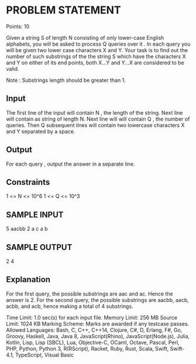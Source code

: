 # PROBLEM STATEMENT

Points: 10

Given a string S of length N consisting of only lower-case English alphabets, you will be asked to process Q queries over it . In each query you will be given two lower case characters X and Y. Your task is to find out the number of such substrings of the the string S which have the characters X and Y on either of its end points, both X...Y and Y...X are considered to be valid.

Note : Substrings length should be greater than 1.

## Input

The first line of the input will contain N , the length of the string.
Next line will contain as string of length N. Next line will will contain Q , the number of queries. Then Q subsequent lines will contain two lowercase characters X and Y separated by a space.

## Output

For each query , output the answer in a separate line.

## Constraints

1 <= N <= 10^6
1 <= Q <= 10^3

## SAMPLE INPUT

5
aacbb
2
a c
a b

## SAMPLE OUTPUT

2
4

## Explanation

For the first query, the possible substrings are aac and ac. Hence the answer is 2.
For the second query, the possible substrings are aacbb, aacb, acbb, and acb, hence making a total of 4 substrings.

Time Limit: 1.0 sec(s) for each input file.
Memory Limit: 256 MB
Source Limit: 1024 KB
Marking Scheme: Marks are awarded if any testcase passes.
Allowed Languages: Bash, C, C++, C++14, Clojure, C#, D, Erlang, F#, Go, Groovy, Haskell, Java, Java 8, JavaScript(Rhino), JavaScript(Node.js), Julia, Kotlin, Lisp, Lisp (SBCL), Lua, Objective-C, OCaml, Octave, Pascal, Perl, PHP, Python, Python 3, R(RScript), Racket, Ruby, Rust, Scala, Swift, Swift-4.1, TypeScript, Visual Basic

